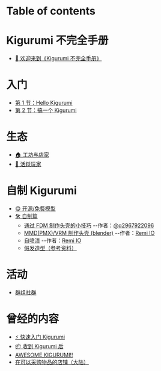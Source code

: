 # Table of contents

# Kigurumi 不完全手册

- [👏 欢迎来到《Kigurumi 不完全手册》](README.md)

# 入门

- [第 1 节：Hello Kigurumi](01_HelloKigurumi/readme.md)
- [第 2 节：搞一个 Kigurumi](02_GetKigurumi/readme.md)

# 生态

- [🏠 工坊与店家](creator-workshop.md)
- [🐯 活跃玩家](dalao.md)

# 自制 Kigurumi

- [😋 开源/免费模型](open_source_model.md)
- [🛠 自制篇](DIY/README.md)
  - [通过 FDM 制作头壳的小技巧](./DIY/Tips-for-FDM.md) --作者：[@q2967922096](https://twitter.com/q2967922096)
  - [ MMD(PMX)/VRM 制作头壳 (blender)](./DIY/Tips-for-made-by-pmx-vrm.md) --作者：[Remi IO](https://twitter.com/Remi_IO)
  - [自喷漆](./DIY/Tips-for-painting.md) --作者：[Remi IO](https://twitter.com/Remi_IO)
  - [假发造型（参考资料）](./DIY/wigs-ref.md)

# 活动

- [群组社群](groups.md)

# 曾经的内容

- [⚡ 快速入门 Kigurumi](get-start.md)
- [📦 收到 Kigurumi 后](after-getting-kig.md)
- [AWESOME KIGURUMI!!](old_content/README.md)
- [在可以采购物品的店铺（大陆）](old_content/SHOP.md)
